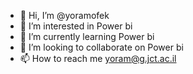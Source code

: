 - 👋 Hi, I’m @yoramofek
- 👀 I’m interested in Power bi
- 🌱 I’m currently learning Power bi
- 💞️ I’m looking to collaborate on Power bi
- 📫 How to reach me yoram@g.jct.ac.il

<!---
yoramofek/yoramofek is a ✨ special ✨ repository because its `README.md` (this file) appears on your GitHub profile.
You can click the Preview link to take a look at your changes.
--->
